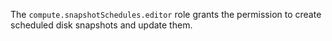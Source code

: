 The `compute.snapshotSchedules.editor` role grants the permission to create scheduled disk snapshots and update them.